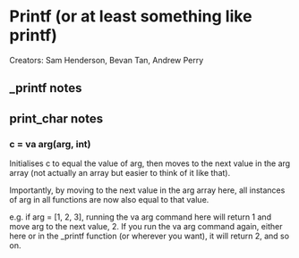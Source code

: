 # Printf (or at least something like printf)

Creators: Sam Henderson, Bevan Tan, Andrew Perry


## \_printf notes


## print\_char notes

### c = va arg(arg, int)
Initialises c to equal the value of arg, then moves to the next value in the arg array (not actually an array but easier to think of it like that).

Importantly, by moving to the next value in the arg array here, all instances of arg in all functions are now also equal to that value.

e.g. if arg = [1, 2, 3], running the va arg command here will return 1 and move arg to the next value, 2. If you run the va arg command again, either here or in the \_printf function (or wherever you want), it will return 2, and so on.

